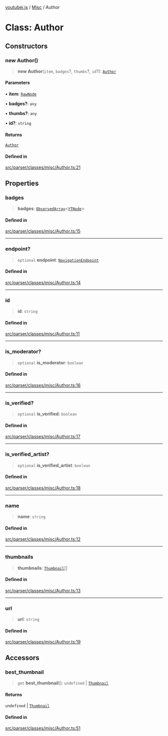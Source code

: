 [youtubei.js](../../../README.md) / [Misc](../README.md) / Author

# Class: Author

## Constructors

### new Author()

> **new Author**(`item`, `badges`?, `thumbs`?, `id`?): [`Author`](Author.md)

#### Parameters

• **item**: [`RawNode`](../../APIResponseTypes/type-aliases/RawNode.md)

• **badges?**: `any`

• **thumbs?**: `any`

• **id?**: `string`

#### Returns

[`Author`](Author.md)

#### Defined in

[src/parser/classes/misc/Author.ts:21](https://github.com/LuanRT/YouTube.js/blob/cf09f7bab14fcca99e1f3ae428c7337fea58cfa5/src/parser/classes/misc/Author.ts#L21)

## Properties

### badges

> **badges**: [`ObservedArray`](../../Helpers/type-aliases/ObservedArray.md)\<[`YTNode`](../../Helpers/classes/YTNode.md)\>

#### Defined in

[src/parser/classes/misc/Author.ts:15](https://github.com/LuanRT/YouTube.js/blob/cf09f7bab14fcca99e1f3ae428c7337fea58cfa5/src/parser/classes/misc/Author.ts#L15)

***

### endpoint?

> `optional` **endpoint**: [`NavigationEndpoint`](../../YTNodes/classes/NavigationEndpoint.md)

#### Defined in

[src/parser/classes/misc/Author.ts:14](https://github.com/LuanRT/YouTube.js/blob/cf09f7bab14fcca99e1f3ae428c7337fea58cfa5/src/parser/classes/misc/Author.ts#L14)

***

### id

> **id**: `string`

#### Defined in

[src/parser/classes/misc/Author.ts:11](https://github.com/LuanRT/YouTube.js/blob/cf09f7bab14fcca99e1f3ae428c7337fea58cfa5/src/parser/classes/misc/Author.ts#L11)

***

### is\_moderator?

> `optional` **is\_moderator**: `boolean`

#### Defined in

[src/parser/classes/misc/Author.ts:16](https://github.com/LuanRT/YouTube.js/blob/cf09f7bab14fcca99e1f3ae428c7337fea58cfa5/src/parser/classes/misc/Author.ts#L16)

***

### is\_verified?

> `optional` **is\_verified**: `boolean`

#### Defined in

[src/parser/classes/misc/Author.ts:17](https://github.com/LuanRT/YouTube.js/blob/cf09f7bab14fcca99e1f3ae428c7337fea58cfa5/src/parser/classes/misc/Author.ts#L17)

***

### is\_verified\_artist?

> `optional` **is\_verified\_artist**: `boolean`

#### Defined in

[src/parser/classes/misc/Author.ts:18](https://github.com/LuanRT/YouTube.js/blob/cf09f7bab14fcca99e1f3ae428c7337fea58cfa5/src/parser/classes/misc/Author.ts#L18)

***

### name

> **name**: `string`

#### Defined in

[src/parser/classes/misc/Author.ts:12](https://github.com/LuanRT/YouTube.js/blob/cf09f7bab14fcca99e1f3ae428c7337fea58cfa5/src/parser/classes/misc/Author.ts#L12)

***

### thumbnails

> **thumbnails**: [`Thumbnail`](Thumbnail.md)[]

#### Defined in

[src/parser/classes/misc/Author.ts:13](https://github.com/LuanRT/YouTube.js/blob/cf09f7bab14fcca99e1f3ae428c7337fea58cfa5/src/parser/classes/misc/Author.ts#L13)

***

### url

> **url**: `string`

#### Defined in

[src/parser/classes/misc/Author.ts:19](https://github.com/LuanRT/YouTube.js/blob/cf09f7bab14fcca99e1f3ae428c7337fea58cfa5/src/parser/classes/misc/Author.ts#L19)

## Accessors

### best\_thumbnail

> `get` **best\_thumbnail**(): `undefined` \| [`Thumbnail`](Thumbnail.md)

#### Returns

`undefined` \| [`Thumbnail`](Thumbnail.md)

#### Defined in

[src/parser/classes/misc/Author.ts:51](https://github.com/LuanRT/YouTube.js/blob/cf09f7bab14fcca99e1f3ae428c7337fea58cfa5/src/parser/classes/misc/Author.ts#L51)
